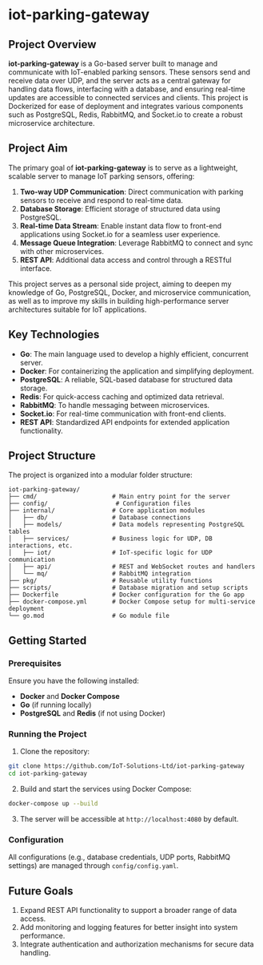 # iot-parking-gateway

## Project Overview

**iot-parking-gateway** is a Go-based server built to manage and communicate with IoT-enabled parking sensors. These sensors send and receive data over UDP, and the server acts as a central gateway for handling data flows, interfacing with a database, and ensuring real-time updates are accessible to connected services and clients. This project is Dockerized for ease of deployment and integrates various components such as PostgreSQL, Redis, RabbitMQ, and Socket.io to create a robust microservice architecture.

## Project Aim

The primary goal of **iot-parking-gateway** is to serve as a lightweight, scalable server to manage IoT parking sensors, offering:

1. **Two-way UDP Communication**: Direct communication with parking sensors to receive and respond to real-time data.
2. **Database Storage**: Efficient storage of structured data using PostgreSQL.
3. **Real-time Data Stream**: Enable instant data flow to front-end applications using Socket.io for a seamless user experience.
4. **Message Queue Integration**: Leverage RabbitMQ to connect and sync with other microservices.
5. **REST API**: Additional data access and control through a RESTful interface.

This project serves as a personal side project, aiming to deepen my knowledge of Go, PostgreSQL, Docker, and microservice communication, as well as to improve my skills in building high-performance server architectures suitable for IoT applications.

## Key Technologies

- **Go**: The main language used to develop a highly efficient, concurrent server.
- **Docker**: For containerizing the application and simplifying deployment.
- **PostgreSQL**: A reliable, SQL-based database for structured data storage.
- **Redis**: For quick-access caching and optimized data retrieval.
- **RabbitMQ**: To handle messaging between microservices.
- **Socket.io**: For real-time communication with front-end clients.
- **REST API**: Standardized API endpoints for extended application functionality.

## Project Structure

The project is organized into a modular folder structure:

    iot-parking-gateway/
    ├── cmd/                     # Main entry point for the server
    ├── config/                   # Configuration files
    ├── internal/                # Core application modules
    │   ├── db/                  # Database connections
    │   ├── models/              # Data models representing PostgreSQL tables
    │   ├── services/            # Business logic for UDP, DB interactions, etc.
    │   ├── iot/                 # IoT-specific logic for UDP communication
    │   ├── api/                 # REST and WebSocket routes and handlers
    │   └── mq/                  # RabbitMQ integration
    ├── pkg/                     # Reusable utility functions
    ├── scripts/                 # Database migration and setup scripts
    ├── Dockerfile               # Docker configuration for the Go app
    ├── docker-compose.yml       # Docker Compose setup for multi-service deployment
    └── go.mod                   # Go module file


## Getting Started

### Prerequisites

Ensure you have the following installed:

- **Docker** and **Docker Compose**
- **Go** (if running locally)
- **PostgreSQL** and **Redis** (if not using Docker)

### Running the Project


1. Clone the repository:

```bash
git clone https://github.com/IoT-Solutions-Ltd/iot-parking-gateway
cd iot-parking-gateway
```
    
2. Build and start the services using Docker Compose:
    
```bash
docker-compose up --build
```
    
3. The server will be accessible at `http://localhost:4080` by default.

### Configuration

All configurations (e.g., database credentials, UDP ports, RabbitMQ settings) are managed through `config/config.yaml`.

## Future Goals

1. Expand REST API functionality to support a broader range of data access.
2. Add monitoring and logging features for better insight into system performance.
3. Integrate authentication and authorization mechanisms for secure data handling.
